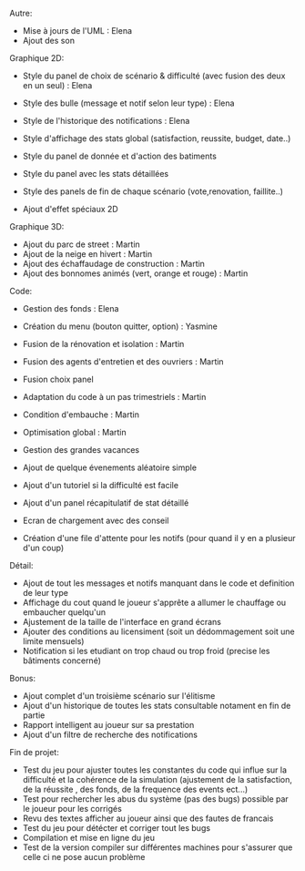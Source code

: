 
Autre:
- Mise à jours de l'UML : Elena
- Ajout des son




Graphique 2D:

- Style du panel de choix de scénario & difficulté (avec fusion des deux en un seul) : Elena
- Style des bulle (message et notif selon leur type) : Elena
- Style de l'historique des notifications : Elena

- Style d'affichage des stats global (satisfaction, reussite, budget, date..)
- Style du panel de donnée et d'action des batiments
- Style du panel avec les stats détaillées
- Style des panels de fin de chaque scénario (vote,renovation, faillite..)
- Ajout d'effet spéciaux 2D





Graphique 3D:
- Ajout du parc de street : Martin
- Ajout de la neige en hivert : Martin
- Ajout des échaffaudage de construction : Martin
- Ajout des bonnomes animés (vert, orange et rouge) : Martin





Code:

- Gestion des fonds : Elena
- Création du menu (bouton quitter, option) : Yasmine

- Fusion de la rénovation et isolation : Martin
- Fusion des agents d'entretien et des ouvriers : Martin
- Fusion choix panel
- Adaptation du code à un pas trimestriels : Martin
- Condition d'embauche : Martin
- Optimisation global : Martin


- Gestion des grandes vacances
- Ajout de quelque évenements aléatoire simple
- Ajout d'un tutoriel si la difficulté est facile
- Ajout d'un panel récapitulatif de stat détaillé
- Ecran de chargement avec des conseil 
- Création d'une file d'attente pour les notifs (pour quand il y en a plusieur d'un coup)





Détail:
- Ajout de tout les messages et notifs manquant dans le code et definition de leur type
- Affichage du cout quand le joueur s'apprête a allumer le chauffage ou embaucher quelqu'un
- Ajustement de la taille de l'interface en grand écrans
- Ajouter des conditions au licensiment (soit un dédommagement soit une limite mensuels)
- Notification si les etudiant on trop chaud ou trop froid (precise les bâtiments concerné)





Bonus:
- Ajout complet d'un troisième scénario sur l'élitisme
- Ajout d'un historique de toutes les stats consultable notament en fin de partie
- Rapport intelligent au joueur sur sa prestation
- Ajout d'un filtre de recherche des notifications





Fin de projet:
- Test du jeu pour ajuster toutes les constantes du code qui influe sur la difficulté et la cohérence 
de la simulation (ajustement de la satisfaction, de la réussite , des fonds, de la frequence des events ect...)
- Test pour rechercher les abus du système (pas des bugs) possible par le joueur pour les corrigés 
- Revu des textes afficher au joueur ainsi que des fautes de francais
- Test du jeu pour détécter et corriger tout les bugs
- Compilation et mise en ligne du jeu
- Test de la version compiler sur différentes machines pour s'assurer que celle ci ne pose aucun problème
